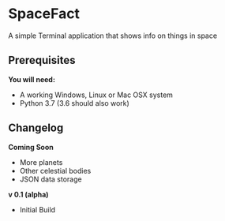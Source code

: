 # SpaceFact
A simple Terminal application that shows info on things in space

## Prerequisites
**You will need:**

- A working Windows, Linux or Mac OSX system
- Python 3.7 (3.6 should also work)

## Changelog
**Coming Soon**
- More planets
- Other celestial bodies
- JSON data storage

**v 0.1 (alpha)**
- Initial Build
